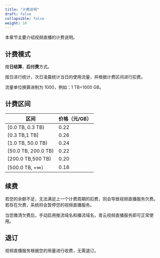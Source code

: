 ```yaml
---
title: "计费说明"
draft: false
collapsible: false
weight: 10
---
```


本章节主要介绍视频直播的计费说明。

## 计费模式

按**日结算**，**后付费**方式。

按日进行统计，次日凌晨统计当日的使用流量，并根据计费区间进行扣费。

流量单位换算进制为 1000，例如：1 TB=1000 GB。

## 计费区间

| 区间                | 价格（元/GB） |
| ------------------- | ------------- |
| [0.0 TB, 0.3 TB)    | 0.22          |
| [0.3 TB,1 TB]       | 0.26          |
| [1.0 TB, 50.0 TB)   | 0.24          |
| [50.0 TB, 200.0 TB) | 0.22          |
| [200.0 TB,500 TB)   | 0.20          |
| [500.0 TB, +∞）     | 0.18          |

## 续费

若您的余额不足，无法满足上一个计费周期的扣费，则会导致视频直播服务欠费。若存在欠费，系统将会暂停您的视频直播服务。

当您缴清欠费后，手动启用推流域名和播流域名，青云视频直播服务即可正常使用。

## 退订

视频直播服务根据您的用量进行收费，无需退订。



